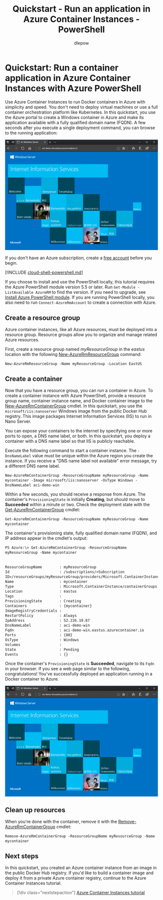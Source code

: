 ﻿---
title: Quickstart - Run an application in Azure Container Instances - PowerShell
description: In this quickstart, you use Azure PowerShell to deploy a Docker container application to Azure Container Instances with Azure PowerShell
services: container-instances
author: dlepow

ms.service: container-instances
ms.topic: quickstart
ms.date: 10/02/2018
ms.author: danlep
ms.custom: "seodec18, mvc"
---

# Quickstart: Run a container application in Azure Container Instances with Azure PowerShell

Use Azure Container Instances to run Docker containers in Azure with simplicity and speed. You don't need to deploy virtual machines or use a full container orchestration platform like Kubernetes. In this quickstart, you use the Azure portal to create a Windows container in Azure and make its application available with a fully qualified domain name (FQDN). A few seconds after you execute a single deployment command, you can browse to the running application:

![App deployed to Azure Container Instances viewed in browser][qs-powershell-01]

If you don't have an Azure subscription, create a [free account](https://azure.microsoft.com/free/) before you begin.

[!INCLUDE [cloud-shell-powershell.md](../../includes/cloud-shell-powershell.md)]

If you choose to install and use the PowerShell locally, this tutorial requires the Azure PowerShell module version 5.5 or later. Run `Get-Module -ListAvailable AzureRM` to find the version. If you need to upgrade, see [Install Azure PowerShell module](/powershell/azure/install-azurerm-ps). If you are running PowerShell locally, you also need to run `Connect-AzureRmAccount` to create a connection with Azure.

## Create a resource group

Azure container instances, like all Azure resources, must be deployed into a resource group. Resource groups allow you to organize and manage related Azure resources.

First, create a resource group named *myResourceGroup* in the *eastus* location with the following [New-AzureRmResourceGroup][New-AzureRmResourceGroup] command:

 ```azurepowershell-interactive
New-AzureRmResourceGroup -Name myResourceGroup -Location EastUS
```

## Create a container

Now that you have a resource group, you can run a container in Azure. To create a container instance with Azure PowerShell, provide a resource group name, container instance name, and Docker container image to the [New-AzureRmContainerGroup][New-AzureRmContainerGroup] cmdlet. In this quickstart, you use the `microsoft/iis:nanoserver` Windows image from the public Docker Hub registry. This image packages Internet Information Services (IIS) to run in Nano Server.

You can expose your containers to the internet by specifying one or more ports to open, a DNS name label, or both. In this quickstart, you deploy a container with a DNS name label so that IIS is publicly reachable.

Execute the following command to start a container instance. The `-DnsNameLabel` value must be unique within the Azure region you create the instance. If you receive a "DNS name label not available" error message, try a different DNS name label.

 ```azurepowershell-interactive
New-AzureRmContainerGroup -ResourceGroupName myResourceGroup -Name mycontainer -Image microsoft/iis:nanoserver -OsType Windows -DnsNameLabel aci-demo-win
```

Within a few seconds, you should receive a response from Azure. The container's `ProvisioningState` is initially **Creating**, but should move to **Succeeded** within a minute or two. Check the deployment state with the [Get-AzureRmContainerGroup][Get-AzureRmContainerGroup] cmdlet:

 ```azurepowershell-interactive
Get-AzureRmContainerGroup -ResourceGroupName myResourceGroup -Name mycontainer
```

The container's provisioning state, fully qualified domain name (FQDN), and IP address appear in the cmdlet's output:

```console
PS Azure:\> Get-AzureRmContainerGroup -ResourceGroupName myResourceGroup -Name mycontainer


ResourceGroupName        : myResourceGroup
Id                       : /subscriptions/<Subscription ID>/resourceGroups/myResourceGroup/providers/Microsoft.ContainerInstance/containerGroups/mycontainer
Name                     : mycontainer
Type                     : Microsoft.ContainerInstance/containerGroups
Location                 : eastus
Tags                     :
ProvisioningState        : Creating
Containers               : {mycontainer}
ImageRegistryCredentials :
RestartPolicy            : Always
IpAddress                : 52.226.19.87
DnsNameLabel             : aci-demo-win
Fqdn                     : aci-demo-win.eastus.azurecontainer.io
Ports                    : {80}
OsType                   : Windows
Volumes                  :
State                    : Pending
Events                   : {}
```

Once the container's `ProvisioningState` is **Succeeded**, navigate to its `Fqdn` in your browser. If you see a web page similar to the following, congratulations! You've successfully deployed an application running in a Docker container to Azure.

![IIS deployed using Azure Container Instances viewed in browser][qs-powershell-01]

## Clean up resources

When you're done with the container, remove it with the [Remove-AzureRmContainerGroup][Remove-AzureRmContainerGroup] cmdlet:

 ```azurepowershell-interactive
Remove-AzureRmContainerGroup -ResourceGroupName myResourceGroup -Name mycontainer
```

## Next steps

In this quickstart, you created an Azure container instance from an image in the public Docker Hub registry. If you'd like to build a container image and deploy it from a private Azure container registry, continue to the Azure Container Instances tutorial.

> [!div class="nextstepaction"]
> [Azure Container Instances tutorial](./container-instances-tutorial-prepare-app.md)

<!-- IMAGES -->
[qs-powershell-01]: ./media/container-instances-quickstart-powershell/qs-powershell-01.png

<!-- LINKS -->
[New-AzureRmResourceGroup]: /powershell/module/azurerm.resources/new-azurermresourcegroup
[New-AzureRmContainerGroup]: /powershell/module/azurerm.containerinstance/new-azurermcontainergroup
[Get-AzureRmContainerGroup]: /powershell/module/azurerm.containerinstance/get-azurermcontainergroup
[Remove-AzureRmContainerGroup]: /powershell/module/azurerm.containerinstance/remove-azurermcontainergroup
